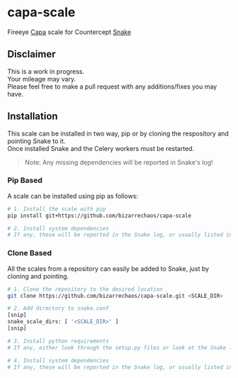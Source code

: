 # capa-scale
Fireeye [Capa](https://github.com/fireeye/capa) scale for Countercept [Snake](https://github.com/countercept/snake)

## Disclaimer

This is a work in progress.  
Your mileage may vary.  
Please feel free to make a pull request with any additions/fixes you may have.  

## Installation

This scale can be installed in two way, pip or by cloning the respository and pointing Snake to it.  
Once installed Snake and the Celery workers must be restarted.  
> Note: Any missing dependencies will be reported in Snake's log!  

### Pip Based

A scale can be installed using pip as follows:

```bash
# 1. Install the scale with pip
pip install git+https://github.com/bizarrechaos/capa-scale

# 2. Install system dependencies
# If any, these will be reported in the Snake log, or usually listed in the `check` functions within components
```

### Clone Based

All the scales from a repository can easily be added to Snake, just by cloning and pointing.

```bash
# 1. Clone the repository to the desired location
git clone https://github.com/bizarrechaos/capa-scale.git <SCALE_DIR>

# 2. Add directory to snake.conf
[snip]
snake_scale_dirs: [ '<SCALE_DIR>' ]
[snip]

# 3. Install python requirements
# If any, either look through the setup.py files or look at the Snake log.

# 4. Install system dependencies
# If any, these will be reported in the Snake log, or usually listed in the `check` functions within components
```
